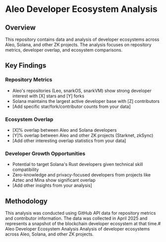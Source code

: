 # Aleo Developer Ecosystem Analysis

## Overview
This repository contains data and analysis of developer ecosystems across Aleo, Solana, and other ZK projects. The analysis focuses on repository metrics, developer overlap, and ecosystem comparisons.

## Key Findings

### Repository Metrics
- Aleo's repositories (Leo, snarkOS, snarkVM) show strong developer interest with [X] stars and [Y] forks
- Solana maintains the largest active developer base with [Z] contributors
- [Add specific star/fork/contributor counts from your data]

### Ecosystem Overlap
- [X]% overlap between Aleo and Solana developers
- [Y]% overlap between Aleo and other ZK projects (Starknet, zkSync)
- [Add other interesting overlap statistics from your data]

### Developer Growth Opportunities
- Potential to target Solana's Rust developers given technical skill compatibility
- Zero-knowledge and privacy-focused developers from projects like Aztec and Mina show significant overlap
- [Add other insights from your analysis]

## Methodology
This analysis was conducted using GitHub API data for repository metrics and contributor information. The data was collected in April 2025 and represents a snapshot of the blockchain developer ecosystem at that time.# Aleo Developer Ecosystem Analysis
Analysis of developer ecosystems across Aleo, Solana, and other ZK projects.
